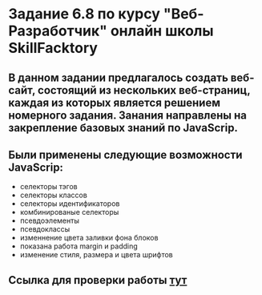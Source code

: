 # Задание 6.8 по курсу "Веб-Разработчик" онлайн школы SkillFacktory
## В данном задании предлагалось создать веб-сайт, состоящий из нескольких веб-страниц, каждая из которых является решением номерного задания. Занания направлены на закрепление базовых знаний по JavaScrip.
## Были применены следующие возможности JavaScrip:
- селекторы тэгов
- селекторы классов
- селекторы идентификаторов
- комбинированые селекторы
- псевдоэлементы
- псевдоклассы
- изменнение цвета заливки фона блоков
- показана работа margin и padding
- изменение стиля, размера и цвета шрифтов

## Ссылка для проверки работы [тут](https://sadonins.github.io/6.8/)